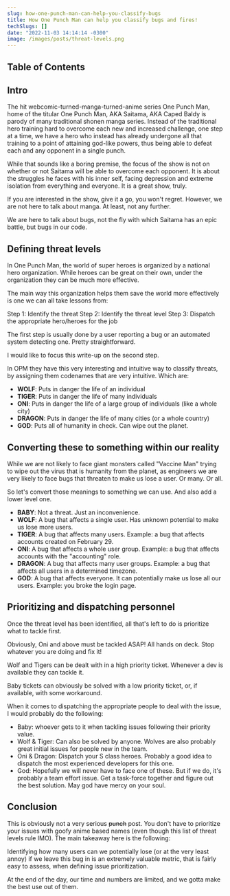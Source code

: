 ```yaml
---
slug: how-one-punch-man-can-help-you-classify-bugs
title: How One Punch Man can help you classify bugs and fires!
techSlugs: []
date: "2022-11-03 14:14:14 -0300"
image: /images/posts/threat-levels.png
---
```


## Table of Contents

## Intro

The hit webcomic-turned-manga-turned-anime series One Punch Man, home of the titular One Punch Man, AKA Saitama, AKA Caped Baldy is parody of many traditional shonen manga series. Instead of the traditional hero training hard to overcome each new and increased challenge, one step at a time, we have a hero who instead has already undergone all that training to a point of attaining god-like powers, thus being able to defeat each and any opponent in a single punch.

While that sounds like a boring premise, the focus of the show is not on whether or not Saitama will be able to overcome each opponent. It is about the struggles he faces with his inner self, facing depression and extreme isolation from everything and everyone. It is a great show, truly.

If you are interested in the show, give it a go, you won't regret. However, we are not here to talk about manga. At least, not any further.

We are here to talk about bugs, not the fly with which Saitama has an epic battle, but bugs in our code.

## Defining threat levels

In One Punch Man, the world of super heroes is organized by a national hero organization. While heroes can be great on their own, under the organization they can be much more effective.

The main way this organization helps them save the world more effectively is one we can all take lessons from:

Step 1: Identify the threat
Step 2: Identify the threat level
Step 3: Dispatch the appropriate hero/heroes for the job

The first step is usually done by a user reporting a bug or an automated system detecting one. Pretty straightforward.

I would like to focus this write-up on the second step.

In OPM they have this very interesting and intuitive way to classify threats, by assigning them codenames that are very intuitive. Which are:

- **WOLF**: Puts in danger the life of an individual
- **TIGER**: Puts in danger the life of many individuals
- **ONI**: Puts in danger the life of a large group of individuals (like a whole city)
- **DRAGON**: Puts in danger the life of many cities (or a whole country)
- **GOD**: Puts all of humanity in check. Can wipe out the planet.

## Converting these to something within our reality

While we are not likely to face giant monsters called "Vaccine Man" trying to wipe out the virus that is humanity from the planet, as engineers we are very likely to face bugs that threaten to make us lose a user. Or many. Or all.

So let's convert those meanings to something we can use. And also add a lower level one.

- **BABY**: Not a threat. Just an inconvenience.
- **WOLF**: A bug that affects a single user. Has unknown potential to make us lose more users.
- **TIGER**: A bug that affects many users. Example: a bug that affects accounts created on February 29.
- **ONI**: A bug that affects a whole user group. Example: a bug that affects accounts with the "accounting" role.
- **DRAGON**: A bug that affects many user groups. Example: a bug that affects all users in a determined timezone.
- **GOD**: A bug that affects everyone. It can potentially make us lose all our users. Example: you broke the login page.

## Prioritizing and dispatching personnel

Once the threat level has been identified, all that's left to do is prioritize what to tackle first.

Obviously, Oni and above must be tackled ASAP! All hands on deck. Stop whatever you are doing and fix it!

Wolf and Tigers can be dealt with in a high priority ticket. Whenever a dev is available they can tackle it.

Baby tickets can obviously be solved with a low priority ticket, or, if available, with some workaround.

When it comes to dispatching the appropriate people to deal with the issue, I would probably do the following:

- Baby: whoever gets to it when tackling issues following their priority value.
- Wolf & Tiger: Can also be solved by anyone. Wolves are also probably great initial issues for people new in the team.
- Oni & Dragon: Dispatch your S class heroes. Probably a good idea to dispatch the most experienced developers for this one.
- God: Hopefully we will never have to face one of these. But if we do, it's probably a team effort issue. Get a task-force together and figure out the best solution. May god have mercy on your soul.

## Conclusion

This is obviously not a very serious ~~punch~~ post. You don't have to prioritize your issues with goofy anime based names (even though this list of threat levels rule IMO). The main takeaway here is the following:

Identifying how many users can we potentially lose (or at the very least annoy) if we leave this bug in is an extremely valuable metric, that is fairly easy to assess, when defining issue prioritization.

At the end of the day, our time and numbers are limited, and we gotta make the best use out of them.